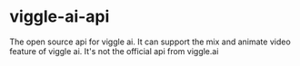 # viggle-ai-api
The open source api for viggle ai. It can support the mix and animate video feature of viggle ai. It's not the official api from viggle.ai
